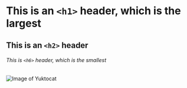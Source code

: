 # This is an `<h1>` header, which is the largest
## This is an `<h2>` header
###### This is `<h6>` header, which is the smallest

![Image of Yuktocat](https://octodex.github.com/images/yaktocat.png)
